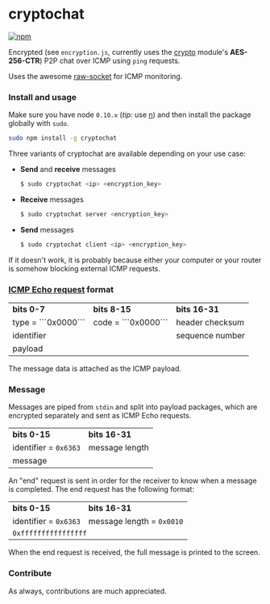 # cryptochat

[![npm](https://img.shields.io/npm/dm/cryptochat.svg?style=flat-square)]()

Encrypted (see ```encryption.js```, currently uses the [crypto](https://nodejs.org/api/crypto.html) module's **AES-256-CTR**) P2P chat over ICMP using ```ping``` requests.

Uses the awesome [raw-socket](http://npmjs.org/package/raw-socket) for ICMP monitoring.

### Install and usage

Make sure you have node ```0.10.x``` (*tip:* use [n](https://www.npmjs.com/package/n)) and then install the package globally with ```sudo```.

```bash
sudo npm install -g cryptochat
```

Three variants of cryptochat are available depending on your use case:

* **Send** and **receive** messages
  ```bash
  $ sudo cryptochat <ip> <encryption_key>
  ```

* **Receive** messages
  ```bash
  $ sudo cryptochat server <encryption_key>
  ```

* **Send** messages
  ```bash
  $ sudo cryptochat client <ip> <encryption_key>
  ```

If it doesn't work, it is probably because either your computer or your router is somehow blocking external ICMP requests.

### [ICMP Echo request](https://en.wikipedia.org/wiki/Ping_(networking_utility)) format

<table>
  <tr>
    <td><b>bits 0-7</b></td>
    <td><b>bits 8-15</b></td>
    <td><b>bits 16-31</b></td>
  </tr>
  <tr>
    <td>type = ```0x0000```</td>
    <td>code = ```0x0000```</td>
    <td>header checksum</td>
  </tr>
  <tr>
    <td colspan="2">identifier</td>
    <td>sequence number</td>
  </tr>
  <tr>
    <td colspan="3">payload</td>
  </tr>
</table>

The message data is attached as the ICMP payload.

### Message
Messages are piped from ```stdin``` and split into payload packages, which are encrypted separately and sent as ICMP Echo requests.

<table>
  <tr>
    <td><b>bits 0-15</b></td>
    <td><b>bits 16-31</b></td>
  </tr>
  <tr>
    <td>identifier = <code>0x6363</code></td>
    <td>message length</td>
  </tr>
  <tr>
    <td colspan="3">message</td>
  </tr>
</table>

An "end" request is sent in order for the receiver to know when a message is completed. The end request has the following format:

<table>
  <tr>
    <td><b>bits 0-15</b></td>
    <td><b>bits 16-31</b></td>
  </tr>
  <tr>
    <td>identifier = <code>0x6363</code></td>
    <td>message length = <code>0x0010</code></td>
  </tr>
  <tr>
    <td colspan="3"><code>0xffffffffffffffff</code></td>
  </tr>
</table>

When the end request is received, the full message is printed to the screen.

### Contribute

As always, contributions are much appreciated.
